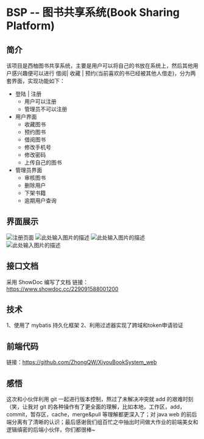 # BSP -- 图书共享系统(Book Sharing Platform)

## 简介
该项目是西柚图书共享系统，主要是用户可以将自己的书放在系统上，然后其他用户感兴趣便可以进行 借阅| 收藏 | 预约(当前喜欢的书已经被其他人借走)，分为两套界面，实现功能如下：

- 登陆 | 注册
  - 用户可以注册
  - 管理员不可以注册
- 用户界面
  - 收藏图书
  - 预约图书
  - 借阅图书
  - 修改手机号
  - 修改密码
  - 上传自己的图书
- 管理员界面
  - 审核图书
  - 删除用户
  - 下架书籍
  - 逾期用户查询

## 界面展示
![注册页面][1]
![此处输入图片的描述][2]
![此处输入图片的描述][3]
![此处输入图片的描述][4]

## 接口文档
采用 ShowDoc 编写了文档
链接：https://www.showdoc.cc/229091588001200

## 技术
1、使用了 mybatis 持久化框架
2、利用过滤器实现了跨域和token申请验证

## 前端代码
链接：https://github.com/ZhongQW/XiyouBookSystem_web

## 感悟
这次和小伙伴利用 git 一起进行版本控制，熬过了未解决冲突就 add 的艰难时刻（笑，让我对 git 的各种操作有了更全面的理解，比如本地，工作区，add，commit，暂存区，cache，merge&pull 等理解都更深入了；对 java web 的前后端分离有了清晰的认识；最后感谢我们组百忙之中抽出时间做大作业的前端美女和逻辑缜密的后端小伙伴，你们都很棒~


  [1]: https://img2018.cnblogs.com/blog/1199740/201812/1199740-20181219220532240-829856476.png
  [2]:https://img2018.cnblogs.com/blog/1199740/201812/1199740-20181221222108039-541126425.png
  [3]: https://img2018.cnblogs.com/blog/1199740/201812/1199740-20181219220825796-388795277.png
  [4]: https://img2018.cnblogs.com/blog/1199740/201812/1199740-20181219220855541-1728331772.png
